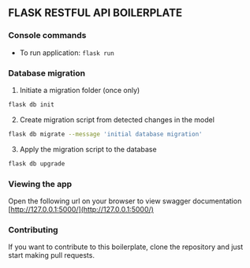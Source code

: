 ## FLASK RESTFUL API BOILERPLATE

### Console commands

- To run application: `flask run`

### Database migration

1. Initiate a migration folder (once only)

```bash
flask db init
```

2. Create migration script from detected changes in the model
```bash
flask db migrate --message 'initial database migration'
```

3. Apply the migration script to the database
```bash
flask db upgrade
``` 

### Viewing the app ###

Open the following url on your browser to view swagger documentation
[http://127.0.0.1:5000/](http://127.0.0.1:5000/)


### Contributing
If you want to contribute to this boilerplate, clone the repository and just start making pull requests.
